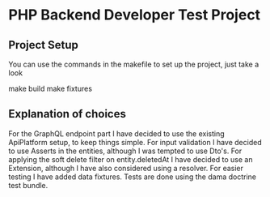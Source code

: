 # PHP Backend Developer Test Project
## Project Setup
You can use the commands in the makefile to set up the project, just take a look

make build
make fixtures

## Explanation of choices

For the GraphQL endpoint part I have decided to use the existing ApiPlatform setup, to keep things simple.
For input validation I have decided to use Asserts in the entities, although I was tempted to use Dto's.
For applying the soft delete filter on entity.deletedAt I have decided to use an Extension, although I have also considered using a resolver.
For easier testing I have added data fixtures.
Tests are done using the dama doctrine test bundle. 
